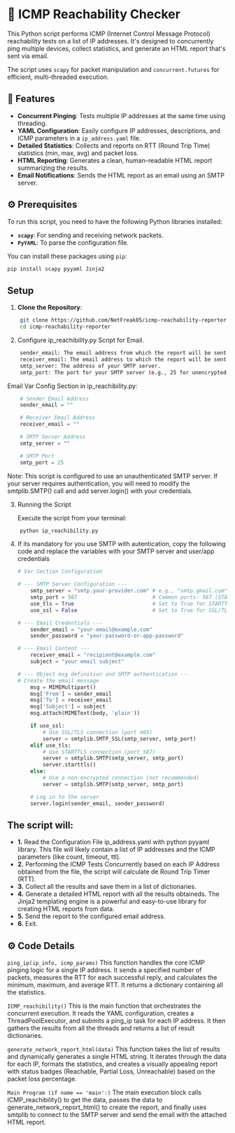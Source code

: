 # 📡 ICMP Reachability Checker

This Python script performs ICMP (Internet Control Message Protocol) reachability tests on a list of IP addresses. It's designed to concurrently ping multiple devices, collect statistics, and generate an HTML report that's sent via email.

The script uses `scapy` for packet manipulation and `concurrent.futures` for efficient, multi-threaded execution.

## 📝 Features

* **Concurrent Pinging**: Tests multiple IP addresses at the same time using threading.
* **YAML Configuration**: Easily configure IP addresses, descriptions, and ICMP parameters in a `ip_address.yaml` file.
* **Detailed Statistics**: Collects and reports on RTT (Round Trip Time) statistics (min, max, avg) and packet loss.
* **HTML Reporting**: Generates a clean, human-readable HTML report summarizing the results.
* **Email Notifications**: Sends the HTML report as an email using an SMTP server.

## ⚙️ Prerequisites

To run this script, you need to have the following Python libraries installed:

* **`scapy`**: For sending and receiving network packets.
* **`PyYAML`**: To parse the configuration file.

You can install these packages using `pip`:

```bash
pip install scapy pyyaml Jinja2
```

## Setup

1.  **Clone the Repository**:
```bash
    git clone https://github.com/NetFreak85/icmp-reachability-reporter.git
    cd icmp-reachability-reporter
```
2. Configure ip_reachibility.py Script for Email.
```bash
    sender_email: The email address from which the report will be sent.
    receiver_email: The email address to which the report will be sent.
    smtp_server: The address of your SMTP server.
    smtp_port: The port for your SMTP server (e.g., 25 for unencrypted, 587 for TLS/STARTTLS, 465 for SSL).
```
Email Var Config Section in ip_reachibility.py:
```python
    # Sender Email Address
    sender_email = ""

    # Receiver Email Address
    receiver_email = ""

    # SMTP Server Address
    smtp_server = ""

    # SMTP Port
    smtp_port = 25
```

Note: This script is configured to use an unauthenticated SMTP server. If your server requires authentication, you will need to modify the smtplib.SMTP() call and add server.login() with your credentials.

3. Running the Script

   Execute the script from your terminal:

```bash
    python ip_reachibility.py
```

4. If its mandatory for you use SMTP with autentication, copy the following code and replace the variables with your SMTP server and user/app credentials

    ```python
    # Var Section Configuration
    
    # --- SMTP Server Configuration ---
        smtp_server = "smtp.your-provider.com" # e.g., "smtp.gmail.com", "smtp.office365.com"
        smtp_port = 587                        # Common ports: 587 (STARTTLS) or 465 (SSL/TLS)
        use_tls = True                         # Set to True for STARTTLS (port 587)
        use_ssl = False                        # Set to True for SSL/TLS (port 465)

    # --- Email Credentials ---
        sender_email = "your-email@example.com"
        sender_password = "your-password-or-app-password"

    # --- Email Content ---
        receiver_email = "recipient@example.com"
        subject = "your email subject"

    # --- Object msg definition and SMTP authentication ---
    # Create the email message
        msg = MIMEMultipart()
        msg['From'] = sender_email
        msg['To'] = receiver_email
        msg['Subject'] = subject
        msg.attach(MIMEText(body, 'plain'))

        if use_ssl:
            # Use SSL/TLS connection (port 465)
            server = smtplib.SMTP_SSL(smtp_server, smtp_port)
        elif use_tls:
            # Use STARTTLS connection (port 587)
            server = smtplib.SMTP(smtp_server, smtp_port)
            server.starttls()
        else:
            # Use a non-encrypted connection (not recommended)
            server = smtplib.SMTP(smtp_server, smtp_port)

        # Log in to the server
        server.login(sender_email, sender_password)
    
   ```

## The script will:

 * **1.** Read the Configuration File ip_address.yaml with python pyyaml library. This file will likely contain a list of IP addresses and the ICMP parameters (like count, timeout, ttl).
 * **2.** Performing the ICMP Tests Concurrently based on each IP Address obtained from the file, the script will calculate de Round Trip Timer (RTT).
 * **3.** Collect all the results and save them in a list of dictionaries.
 * **4.** Generate a detailed HTML report with all the results obtaineds. The Jinja2 templating engine is a powerful and easy-to-use library for creating HTML reports from data. 
 * **5.** Send the report to the configured email address.
 * **6.** Exit.

## ⚙️ Code Details

```ping_ip(ip_info, icmp_params)```
This function handles the core ICMP pinging logic for a single IP address. It sends a specified number of packets, measures the RTT for each successful reply, and calculates the minimum, maximum, and average RTT. It returns a dictionary containing all the statistics.

```ICMP_reachibility()```
This is the main function that orchestrates the concurrent execution. It reads the YAML configuration, creates a ThreadPoolExecutor, and submits a ping_ip task for each IP address. It then gathers the results from all the threads and returns a list of result dictionaries.

```generate_network_report_html(data)```
This function takes the list of results and dynamically generates a single HTML string. It iterates through the data for each IP, formats the statistics, and creates a visually appealing report with status badges (Reachable, Partial Loss, Unreachable) based on the packet loss percentage.

```Main Program (if name == 'main':)```
The main execution block calls ICMP_reachibility() to get the data, passes the data to generate_network_report_html() to create the report, and finally uses smtplib to connect to the SMTP server and send the email with the attached HTML report.
